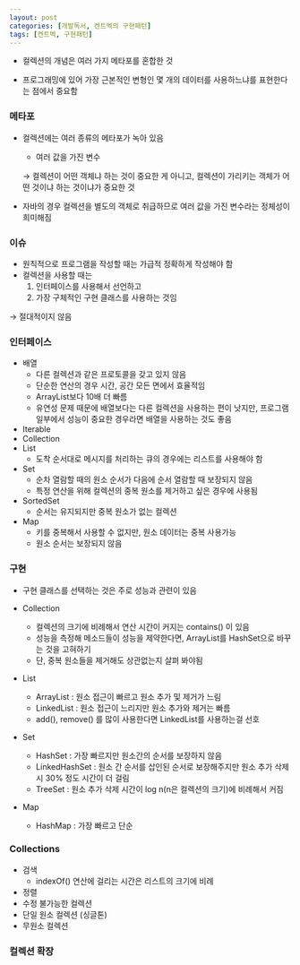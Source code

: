 ```yaml
---
layout: post
categories: [개발독서, 켄트벡의 구현패턴]
tags: [켄트벡, 구현패턴]
---
```

- 컬렉션의 개념은 여러 가지 메타포를 혼합한 것

- 프로그래밍에 있어 가장 근본적인 변형인 몇 개의 데이터를 사용하느냐를 표현한다는 점에서 중요함

### 메타포

- 컬렉션에는 여러 종류의 메타포가 녹아 있음
  - 여러 값을 가진 변수

  → 컬렉션이 어떤 객체냐 하는 것이 중요한 게 아니고, 컬렉션이 가리키는 객체가 어떤 것이냐 하는 것이냐가 중요한 것

- 자바의 경우 컬렉션을 별도의 객체로 취급하므로 여러 값을 가진 변수라는 정체성이 희미해짐

### 이슈

- 원칙적으로 프로그램을 작성할 때는 가급적 정확하게 작성해야 함
- 컬렉션을 사용할 때는
  1. 인터페이스를 사용해서 선언하고
  2. 가장 구체적인 구현 클래스를 사용하는 것임

→ 절대적이지 않음

### 인터페이스

- 배열
  - 다른 컬렉션과 같은 프로토콜을 갖고 있지 않음
  - 단순한 연산의 경우 시간, 공간 모든 면에서 효율적임
  - ArrayList보다 10배 더 빠름
  - 유연성 문제 때문에 배열보다는 다른 컬렉션을 사용하는 편이 낫지만, 프로그램 일부에서 성능이 중요한 경우라면 배열을 사용하는 것도 좋음
- Iterable
- Collection
- List
  - 도착 순서대로 메시지를 처리하는 큐의 경우에는 리스트를 사용해야 함
- Set
  - 순차 열람할 때의 원소 순서가 다음에 순서 열람할 때 보장되지 않음
  - 특정 연산을 위해 컬렉션의 중복 원소를 제거하고 싶은 경우에 사용됨
- SortedSet
  - 순서는 유지되지만 중복 원소가 없는 컬렉션
- Map
  - 키를 중복해서 사용할 수 없지만, 원소 데이터는 중복 사용가능
  - 원소 순서는 보장되지 않음

### 구현

- 구현 클래스를 선택하는 것은 주로 성능과 관련이 있음
- Collection
  - 컬렉션의 크기에 비례해서 연산 시간이 커지는 contains() 이 있음
  - 성능을 측정해 메소드들이 성능을 제약한다면, ArrayList를 HashSet으로 바꾸는 것을 고혀하기
  - 단, 중복 원소들을 제거해도 상관없는지 살펴 봐야됨
- List
  - ArrayList : 원소 접근이 빠르고 원소 추가 및 제거가 느림
  - LinkedList : 원소 접근이 느리지만 원소 추가와 제거는 빠름
  - add(), remove() 를 많이 사용한다면 LinkedList를 사용하는걸 선호

- Set
  - HashSet : 가장 빠르지만 원소간의 순서를 보장하지 않음
  - LinkedHashSet : 원소 간 순서를 삽인된 순서로 보장해주지만 원소 추가 삭제 시 30% 정도 시간이 더 걸림
  - TreeSet : 원소 추가 삭제 시간이 log n(n은 컬렉션의 크기)에 비례해서 커짐
- Map
  - HashMap : 가장 빠르고 단순

### Collections

- 검색
  - indexOf() 연산에 걸리는 시간은 리스트의 크기에 비례
- 정렬
- 수정 불가능한 컬렉션
- 단일 원소 컬렉션 (싱글톤)
- 무원소 컬렉션

### 컬렉션 확장

